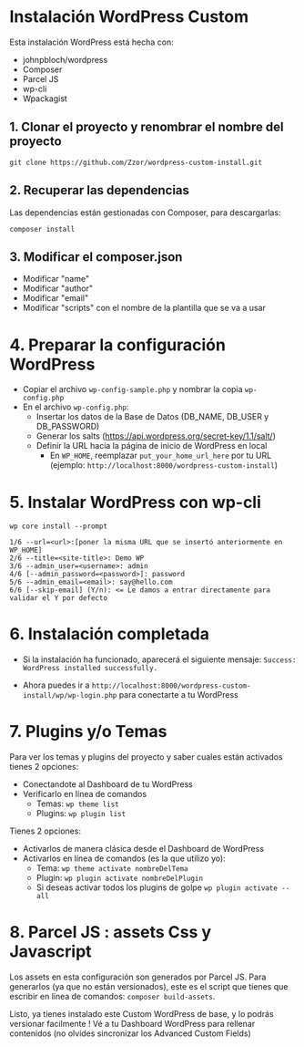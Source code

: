 # Instalación WordPress Custom

Esta instalación WordPress está hecha con:
- johnpbloch/wordpress
- Composer
- Parcel JS
- wp-cli
- Wpackagist


## 1. Clonar el proyecto y renombrar el nombre del proyecto
```
git clone https://github.com/Zzor/wordpress-custom-install.git
```

## 2. Recuperar las dependencias

Las dependencias están gestionadas con Composer, para descargarlas:

```
composer install
```

## 3. Modificar el composer.json
- Modificar "name"
- Modificar "author"
- Modificar "email"
- Modificar "scripts" con el nombre de la plantilla que se va a usar

# 4. Preparar la configuración WordPress
- Copiar el archivo `wp-config-sample.php` y nombrar la copia `wp-config.php`
- En el archivo `wp-config.php`:
  - Insertar los datos de la Base de Datos (DB_NAME, DB_USER y DB_PASSWORD)
  - Generar los salts (https://api.wordpress.org/secret-key/1.1/salt/)
  - Definir la URL hacia la página de inicio de WordPress en local
    - En `WP_HOME`, reemplazar `put_your_home_url_here` por tu URL (ejemplo: `http://localhost:8000/wordpress-custom-install`)

# 5. Instalar WordPress con wp-cli

`wp core install --prompt` 

```
1/6 --url=<url>:[poner la misma URL que se insertó anteriormente en WP_HOME]
2/6 --title=<site-title>: Demo WP
3/6 --admin_user=<username>: admin
4/6 [--admin_password=<password>]: password
5/6 --admin_email=<email>: say@hello.com
6/6 [--skip-email] (Y/n): <= Le damos a entrar directamente para validar el Y por defecto
```

# 6. Instalación completada

- Si la instalación ha funcionado, aparecerá el siguiente mensaje:
`Success: WordPress installed successfully.`

- Ahora puedes ir a `http://localhost:8000/wordpress-custom-install/wp/wp-login.php` para conectarte a tu WordPress

# 7. Plugins y/o Temas
Para ver los temas y plugins del proyecto y saber cuales están activados tienes 2 opciones:
- Conectandote al Dashboard de tu WordPress
- Verificarlo en línea de comandos
  - Temas: `wp theme list`
  - Plugins: `wp plugin list`
  

Tienes 2 opciones:
- Activarlos de manera clásica desde el Dashboard de WordPress
- Activarlos en línea de comandos (es la que utilizo yo):
  - Tema: `wp theme activate nombreDelTema`
  - Plugin: `wp plugin activate nombreDelPlugin`
  - Si deseas activar todos los plugins de golpe `wp plugin activate --all`


# 8. Parcel JS : assets Css y Javascript
Los assets en esta configuración son generados por Parcel JS.
Para generarlos (ya que no están versionados), este es el script que tienes que escribir en línea de comandos:
`composer build-assets`.

Listo, ya tienes instalado este Custom WordPress de base, y lo podrás versionar facilmente !
Vé a tu Dashboard WordPress para rellenar contenidos (no olvides sincronizar los Advanced Custom Fields)